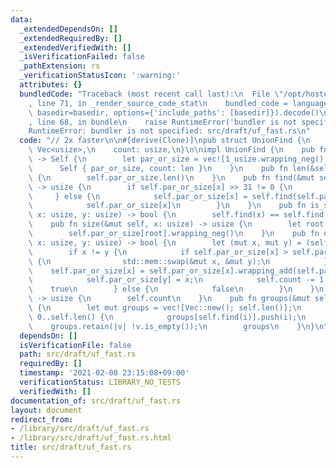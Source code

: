 ```yaml
---
data:
  _extendedDependsOn: []
  _extendedRequiredBy: []
  _extendedVerifiedWith: []
  _isVerificationFailed: false
  _pathExtension: rs
  _verificationStatusIcon: ':warning:'
  attributes: {}
  bundledCode: "Traceback (most recent call last):\n  File \"/opt/hostedtoolcache/Python/3.9.1/x64/lib/python3.9/site-packages/onlinejudge_verify/documentation/build.py\"\
    , line 71, in _render_source_code_stat\n    bundled_code = language.bundle(stat.path,\
    \ basedir=basedir, options={'include_paths': [basedir]}).decode()\n  File \"/opt/hostedtoolcache/Python/3.9.1/x64/lib/python3.9/site-packages/onlinejudge_verify/languages/user_defined.py\"\
    , line 68, in bundle\n    raise RuntimeError('bundler is not specified: {}'.format(path.as_posix()))\n\
    RuntimeError: bundler is not specified: src/draft/uf_fast.rs\n"
  code: "// 2x faster\n\n#[derive(Clone)]\npub struct UnionFind {\n    par_or_size:\
    \ Vec<usize>,\n    count: usize,\n}\n\nimpl UnionFind {\n    pub fn new(len: usize)\
    \ -> Self {\n        let par_or_size = vec![1_usize.wrapping_neg(); len];\n  \
    \      Self { par_or_size, count: len }\n    }\n    pub fn len(&self) -> usize\
    \ {\n        self.par_or_size.len()\n    }\n    pub fn find(&mut self, x: usize)\
    \ -> usize {\n        if self.par_or_size[x] >> 31 != 0 {\n            x\n   \
    \     } else {\n            self.par_or_size[x] = self.find(self.par_or_size[x]);\n\
    \            self.par_or_size[x]\n        }\n    }\n    pub fn is_same(&mut self,\
    \ x: usize, y: usize) -> bool {\n        self.find(x) == self.find(y)\n    }\n\
    \    pub fn size(&mut self, x: usize) -> usize {\n        let root = self.find(x);\n\
    \        self.par_or_size[root].wrapping_neg()\n    }\n    pub fn unite(&mut self,\
    \ x: usize, y: usize) -> bool {\n        let (mut x, mut y) = (self.find(x), self.find(y));\n\
    \        if x != y {\n            if self.par_or_size[x] > self.par_or_size[y]\
    \ {\n                std::mem::swap(&mut x, &mut y);\n            }\n        \
    \    self.par_or_size[x] = self.par_or_size[x].wrapping_add(self.par_or_size[y]);\n\
    \            self.par_or_size[y] = x;\n            self.count -= 1;\n        \
    \    true\n        } else {\n            false\n        }\n    }\n    pub fn count(&self)\
    \ -> usize {\n        self.count\n    }\n    pub fn groups(&mut self) -> Vec<Vec<usize>>\
    \ {\n        let mut groups = vec![Vec::new(); self.len()];\n        for i in\
    \ 0..self.len() {\n            groups[self.find(i)].push(i);\n        }\n    \
    \    groups.retain(|v| !v.is_empty());\n        groups\n    }\n}\n"
  dependsOn: []
  isVerificationFile: false
  path: src/draft/uf_fast.rs
  requiredBy: []
  timestamp: '2021-02-08 23:15:08+09:00'
  verificationStatus: LIBRARY_NO_TESTS
  verifiedWith: []
documentation_of: src/draft/uf_fast.rs
layout: document
redirect_from:
- /library/src/draft/uf_fast.rs
- /library/src/draft/uf_fast.rs.html
title: src/draft/uf_fast.rs
---
```

